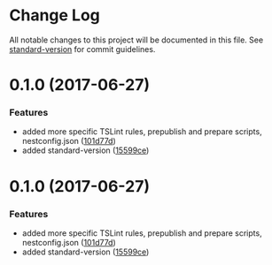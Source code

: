 # Change Log

All notable changes to this project will be documented in this file. See [standard-version](https://github.com/conventional-changelog/standard-version) for commit guidelines.

<a name="0.1.0"></a>
# 0.1.0 (2017-06-27)


### Features

* added more specific TSLint rules, prepublish and prepare scripts, nestconfig.json ([101d77d](https://github.com/marcinwysocki/nestjs-typescript-boilerplate/commit/101d77d))
* added standard-version ([15599ce](https://github.com/marcinwysocki/nestjs-typescript-boilerplate/commit/15599ce))



<a name="0.1.0"></a>
# 0.1.0 (2017-06-27)


### Features

* added more specific TSLint rules, prepublish and prepare scripts, nestconfig.json ([101d77d](https://github.com/marcinwysocki/nestjs-typescript-boilerplate/commit/101d77d))
* added standard-version ([15599ce](https://github.com/marcinwysocki/nestjs-typescript-boilerplate/commit/15599ce))
